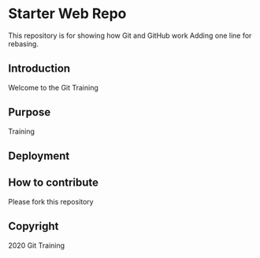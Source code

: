 # Starter Web Repo

This repository is for showing how Git and GitHub work
Adding one line for rebasing.

## Introduction

Welcome to the Git Training

## Purpose

Training

## Deployment

## How to contribute

Please fork this repository
## Copyright

2020 Git Training
